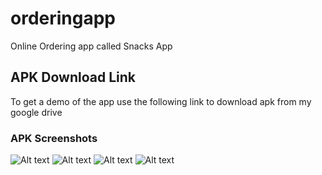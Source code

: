 # orderingapp

Online Ordering app called Snacks App

## APK Download Link

To get a demo of the app use the following link to download apk from my google drive

### **APK Screenshots**
![Alt text](/assets/appscreenshots/home!.jpg?raw=true "Home Screen")
![Alt text](/assets/appscreenshots/selected!.jpg?raw=true "Selected Items Screen")
![Alt text](/assets/appscreenshots/cart!.jpg?raw=true "Cart Screen")
![Alt text](/assets/appscreenshots/me!.jpg?raw=true "About Me")
